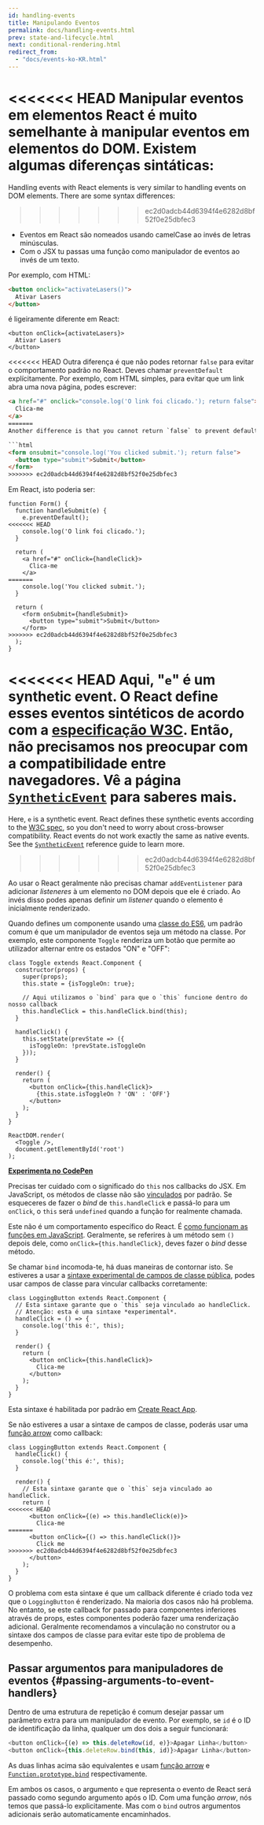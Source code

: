```yaml
---
id: handling-events
title: Manipulando Eventos
permalink: docs/handling-events.html
prev: state-and-lifecycle.html
next: conditional-rendering.html
redirect_from:
  - "docs/events-ko-KR.html"
---
```


<<<<<<< HEAD
Manipular eventos em elementos React é muito semelhante à manipular eventos em elementos do DOM. Existem algumas diferenças sintáticas:
=======
Handling events with React elements is very similar to handling events on DOM elements. There are some syntax differences:
>>>>>>> ec2d0adcb44d6394f4e6282d8bf52f0e25dbfec3

* Eventos em React são nomeados usando camelCase ao invés de letras minúsculas.
* Com o JSX tu passas uma função como manipulador de eventos ao invés de um texto.

Por exemplo, com HTML:

```html
<button onclick="activateLasers()">
  Ativar Lasers
</button>
```

é ligeiramente diferente em React:

```js{1}
<button onClick={activateLasers}>
  Ativar Lasers
</button>
```

<<<<<<< HEAD
Outra diferença é que não podes retornar `false` para evitar o comportamento padrão no React. Deves chamar `preventDefault` explícitamente. Por exemplo, com HTML simples, para evitar que um link abra uma nova página, podes escrever:

```html
<a href="#" onclick="console.log('O link foi clicado.'); return false">
  Clica-me
</a>
=======
Another difference is that you cannot return `false` to prevent default behavior in React. You must call `preventDefault` explicitly. For example, with plain HTML, to prevent the default form behavior of submitting, you can write:

```html
<form onsubmit="console.log('You clicked submit.'); return false">
  <button type="submit">Submit</button>
</form>
>>>>>>> ec2d0adcb44d6394f4e6282d8bf52f0e25dbfec3
```

Em React, isto poderia ser:

```js{3}
function Form() {
  function handleSubmit(e) {
    e.preventDefault();
<<<<<<< HEAD
    console.log('O link foi clicado.');
  }

  return (
    <a href="#" onClick={handleClick}>
      Clica-me
    </a>
=======
    console.log('You clicked submit.');
  }

  return (
    <form onSubmit={handleSubmit}>
      <button type="submit">Submit</button>
    </form>
>>>>>>> ec2d0adcb44d6394f4e6282d8bf52f0e25dbfec3
  );
}
```

<<<<<<< HEAD
Aqui, "`e`" é um synthetic event. O React define esses eventos sintéticos de acordo com a [especificação W3C](https://www.w3.org/TR/DOM-Level-3-Events/). Então, não precisamos nos preocupar com a compatibilidade entre navegadores. Vê a página [`SyntheticEvent`](/docs/events.html) para saberes mais.
=======
Here, `e` is a synthetic event. React defines these synthetic events according to the [W3C spec](https://www.w3.org/TR/DOM-Level-3-Events/), so you don't need to worry about cross-browser compatibility. React events do not work exactly the same as native events. See the [`SyntheticEvent`](/docs/events.html) reference guide to learn more.
>>>>>>> ec2d0adcb44d6394f4e6282d8bf52f0e25dbfec3

Ao usar o React geralmente não precisas chamar `addEventListener` para adicionar _listeneres_ à um elemento no DOM depois que ele é criado. Ao invés disso podes apenas definir um _listener_ quando o elemento é inicialmente renderizado.

Quando defines um componente usando uma [classe do ES6](https://developer.mozilla.org/pt-pt/docs/Web/JavaScript/Reference/Classes), um padrão comum é que um manipulador de eventos seja um método na classe. Por exemplo, este componente `Toggle` renderiza um botão que permite ao utilizador alternar entre os estados "ON" e "OFF":

```js{6,7,10-14,18}
class Toggle extends React.Component {
  constructor(props) {
    super(props);
    this.state = {isToggleOn: true};

    // Aqui utilizamos o `bind` para que o `this` funcione dentro do nosso callback
    this.handleClick = this.handleClick.bind(this);
  }

  handleClick() {
    this.setState(prevState => ({
      isToggleOn: !prevState.isToggleOn
    }));
  }

  render() {
    return (
      <button onClick={this.handleClick}>
        {this.state.isToggleOn ? 'ON' : 'OFF'}
      </button>
    );
  }
}

ReactDOM.render(
  <Toggle />,
  document.getElementById('root')
);
```

[**Experimenta no CodePen**](https://codepen.io/gaearon/pen/xEmzGg?editors=0010)

Precisas ter cuidado com o significado do `this` nos callbacks do JSX. Em JavaScript, os métodos de classe não são [vinculados](https://developer.mozilla.org/pt-BR/docs/Web/JavaScript/Reference/Global_objects/Function/bind) por padrão. Se esqueceres de fazer o _bind_ de `this.handleClick` e passá-lo para um `onClick`, o `this` será `undefined` quando a função for realmente chamada.

Este não é um comportamento específico do React. É [como funcionam as funções em JavaScript](https://www.smashingmagazine.com/2014/01/understanding-javascript-function-prototype-bind/). Geralmente, se referires à um método sem `()` depois dele, como `onClick={this.handleClick}`, deves fazer o _bind_ desse método.

Se chamar `bind` incomoda-te, há duas maneiras de contornar isto. Se estiveres a usar a [sintaxe experimental de campos de classe pública](https://babeljs.io/docs/plugins/transform-class-properties/), podes usar campos de classe para vincular callbacks corretamente:

```js{2-6}
class LoggingButton extends React.Component {
  // Esta sintaxe garante que o `this` seja vinculado ao handleClick.
  // Atenção: esta é uma sintaxe *experimental*.
  handleClick = () => {
    console.log('this é:', this);
  }

  render() {
    return (
      <button onClick={this.handleClick}>
        Clica-me
      </button>
    );
  }
}
```

Esta sintaxe é habilitada por padrão em [Create React App](https://github.com/facebookincubator/create-react-app).

Se não estiveres a usar a sintaxe de campos de classe, poderás usar uma [função arrow](https://developer.mozilla.org/pt-BR/docs/Web/JavaScript/Reference/Functions/Arrow_functions) como callback:

```js{7-9}
class LoggingButton extends React.Component {
  handleClick() {
    console.log('this é:', this);
  }

  render() {
    // Esta sintaxe garante que o `this` seja vinculado ao handleClick.
    return (
<<<<<<< HEAD
      <button onClick={(e) => this.handleClick(e)}>
        Clica-me
=======
      <button onClick={() => this.handleClick()}>
        Click me
>>>>>>> ec2d0adcb44d6394f4e6282d8bf52f0e25dbfec3
      </button>
    );
  }
}
```

O problema com esta sintaxe é que um callback diferente é criado toda vez que o `LoggingButton` é renderizado. Na maioria dos casos não há problema. No entanto, se este callback for passado para componentes inferiores através de props, estes componentes poderão fazer uma renderização adicional. Geralmente recomendamos a vinculação no construtor ou a sintaxe dos campos de classe para evitar este tipo de problema de desempenho.

## Passar argumentos para manipuladores de eventos {#passing-arguments-to-event-handlers}

Dentro de uma estrutura de repetição é comum desejar passar um parâmetro extra para um manipulador de evento. Por exemplo, se `id` é o ID de identificação da linha, qualquer um dos dois a seguir funcionará:

```js
<button onClick={(e) => this.deleteRow(id, e)}>Apagar Linha</button>
<button onClick={this.deleteRow.bind(this, id)}>Apagar Linha</button>
```

As duas linhas acima são equivalentes e usam [função arrow](https://developer.mozilla.org/pt-PT/docs/Web/JavaScript/Reference/Functions/Arrow_functions) e [`Function.prototype.bind`](https://developer.mozilla.org/pt-BR/docs/Web/JavaScript/Reference/Global_objects/Function/bind) respectivamente.

Em ambos os casos, o argumento `e` que representa o evento de React será passado como segundo argumento após o ID. Com uma função _arrow_, nós temos que passá-lo explicitamente. Mas com o `bind` outros argumentos adicionais serão automaticamente encaminhados.
